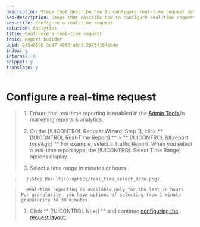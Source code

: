 ```yaml
---
description: Steps that describe how to configure real-time request dates.
seo-description: Steps that describe how to configure real-time request dates.
seo-title: Configure a real-time request
solution: Analytics
title: Configure a real-time request
topic: Report builder
uuid: 245a069b-9e47-4960-a0c9-2876f16fbb4e
index: y
internal: n
snippet: y
translate: y
---
```


# Configure a real-time request


>1. Ensure that real-time reporting is enabled in the [ Admin Tools ](http://marketing.adobe.com/resources/help/en_US/reference/?f=real_time_admin) in marketing reports &amp; analytics.
>1. On the [!UICONTROL  Request Wizard: Step 1], click  ** [!UICONTROL  Real-Time Report] ** > ** [!UICONTROL  &amp;lt;report type&amp;gt;] **
>   For example, select a Traffic Report. When you select a real-time report type, the [!UICONTROL  Select Time Range] options display. 
>
>1. Select a time range in minutes or hours.

>       ![Step Result](Graphics/real_time_select_date.png) 

>       Real-time reporting is available only for the last 20 hours. For granularity, you have options of selecting from 1 minute granularity to 30 minutes. 
>1. Click ** [!UICONTROL  Next] ** and continue [ configuring the request layout ](layout.md#concept_D66E1C2217E24E1F837AC064C61919DB).
